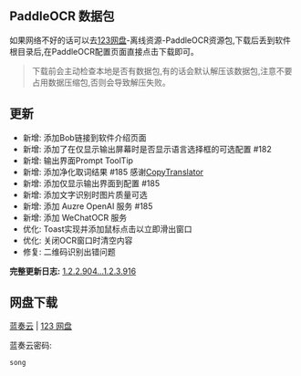 ## PaddleOCR 数据包

如果网络不好的话可以去[123网盘](https://www.123pan.com/s/AxlRjv-OuVmA.html)-离线资源-PaddleOCR资源包,下载后丢到软件根目录后,在PaddleOCR配置页面直接点击下载即可。
> 下载前会主动检查本地是否有数据包,有的话会默认解压该数据包,注意不要占用数据压缩包,否则会导致解压失败。

## 更新

- 新增: 添加Bob链接到软件介绍页面
- 新增: 添加了在仅显示输出屏幕时是否显示语言选择框的可选配置 #182
- 新增: 输出界面Prompt ToolTip
- 新增: 添加净化取词结果 #185 感谢[CopyTranslator](https://github.com/CopyTranslator/CopyTranslator)
- 新增: 添加仅显示输出界面到配置 #185
- 新增: 添加文字识别时图片质量可选
- 新增: 添加 Auzre OpenAI 服务 #185
- 新增: 添加 WeChatOCR 服务
- 优化: Toast实现并添加鼠标点击以立即滑出窗口
- 优化: 关闭OCR窗口时清空内容
- 修复: 二维码识别出错问题

**完整更新日志:** [1.2.2.904...1.2.3.916](https://github.com/ZGGSONG/STranslate/compare/1.2.2.904...1.2.3.916)

## 网盘下载

[蓝奏云](https://zggsong.lanzoub.com/b02qrh888d) | [123 网盘](https://www.123pan.com/s/AxlRjv-OuVmA.html)

蓝奏云密码: 
```txt
song
```
